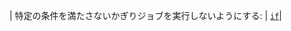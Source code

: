 | 特定の条件を満たさないかぎりジョブを実行しないようにする: | [`if`](/actions/using-jobs/using-conditions-to-control-job-execution)|
